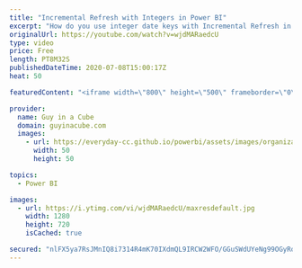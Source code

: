 ```yaml
---
title: "Incremental Refresh with Integers in Power BI"
excerpt: "How do you use integer date keys with Incremental Refresh in Power BI??? Patrick walks you through how to do it.  Documentation: https://docs.microsoft.com/power-bi/admin/service-premium-incremental-refresh  Download Sample: https://guyinacu.be/increfreshsample  📢 Become a member: https://guyinacu.be/membership"
originalUrl: https://youtube.com/watch?v=wjdMARaedcU
type: video
price: Free
length: PT8M32S
publishedDateTime: 2020-07-08T15:00:17Z
heat: 50

featuredContent: "<iframe width=\"800\" height=\"500\" frameborder=\"0\" src=\"https://www.youtube.com/embed/wjdMARaedcU\" allow=\"accelerometer; autoplay; encrypted-media; gyroscope; picture-in-picture\" allowfullscreen></iframe>"

provider:
  name: Guy in a Cube
  domain: guyinacube.com
  images:
    - url: https://everyday-cc.github.io/powerbi/assets/images/organizations/guyinacube.com-50x50.jpg
      width: 50
      height: 50

topics:
  - Power BI

images:
  - url: https://i.ytimg.com/vi/wjdMARaedcU/maxresdefault.jpg
    width: 1280
    height: 720
    isCached: true

secured: "nlFX5ya7RsJMnIQ8i7314R4mK70IXdmQL9IRCW2WFO/GGuSWdUYeNg99OGyRox9Qyh7KOxVxeA5rlqGHaR4oEyBQusKp0ZmDPuQvq5Xtx1KI4x0YdsZ48VCvJhnKUx0PZFZQJjz0JYzI7wnT1u7vo17VPDOnImINlBLOKa9131CpXDVVDOntcWUpuoNhco/pIVMDcmONzYVV1vDN1mxNuIqNbEfQBnDomBG945ARTcBet9epRrkAnJZLzvT3FK1UPBiR9kc5FP8K7aT7zB4CE8nQItBYWffnUbr7cDe6Qd+FvNB2rt0xlA1pfwpDArrhtjDfVgxv86UOBVuT524evhiMYLFtMxH0JzvtGP9FmwMuvoStQptEOt6FgI6IGNYa7OtbDBEjQ2Dsm8E44CtXAQU4wN+PZT5Q0TAQSWzkDW0=;xjzZpEM/0NQJI5y/Z3Z2IQ=="
---
```


